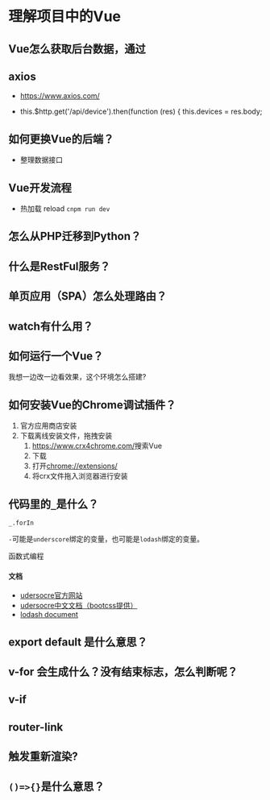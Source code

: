 # 理解项目中的Vue

## Vue怎么获取后台数据，通过

## axios
- https://www.axios.com/

- this.$http.get('/api/device').then(function (res) {
                this.devices = res.body;

## 如何更换Vue的后端？

- 整理数据接口

## Vue开发流程

- 热加载 reload `cnpm run dev`

## 怎么从PHP迁移到Python？

## 什么是RestFul服务？

## 单页应用（SPA）怎么处理路由？


## watch有什么用？

## 如何运行一个Vue？

我想一边改一边看效果，这个环境怎么搭建?

## 如何安装Vue的Chrome调试插件？

1. 官方应用商店安装
2. 下载离线安装文件，拖拽安装
	1. <https://www.crx4chrome.com/>搜索Vue
	2. 下载
	3. 打开[chrome://extensions/](chrome://extensions/)
	4. 将crx文件拖入浏览器进行安装


## 代码里的`_`是什么？

`_.forIn`

`-`可能是`underscore`绑定的变量，也可能是`lodash`绑定的变量。

函数式编程

#### 文档

- [udersocre官方网站](http://underscorejs.org/)
- [udersocre中文文档（bootcss提供）](http://www.bootcss.com/p/underscore/)
- [lodash document](https://www.lodashjs.com/docs)


## export default 是什么意思？

## v-for 会生成什么？没有结束标志，怎么判断呢？

## v-if

## router-link

## <template></template>

## 触发重新渲染?

## `()=>{}`是什么意思？

